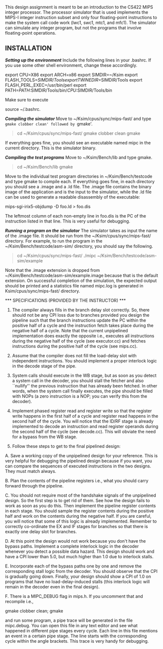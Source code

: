 This design assignment is meant to be an introduction to the CS422 MIPS
integer processor. The processor simulator that is used
implements the MIPS-I integer instruction subset and only four floating-point
instructions to make the system call code work (lwc1, swc1, mtc1, and mfc1). 
The simulator can simulate any integer program, but not the programs that 
involve floating-point operations. 

INSTALLATION
-------------

***Setting up the environment*** 
Include the following lines in your .bashrc. If
you use some other shell environment, change these accordingly.

export CPU=X86
export ARCH=x86
export SIMDIR=~/Ksim
export FLASH_TOOLS=$SIMDIR/Tools
export TWINEDIR=$SIMDIR/Tools
export FLASH_PERL_EXEC=/usr/bin/perl
export PATH=$PATH:$SIMDIR/Tools/bin/$CPU:$SIMDIR/Tools/bin

Make sure to execute

source ~/.bashrc.

***Compiling the simulator***
Move to ~/Ksim/cpus/sync/mips-fast/ and type `gmake clobber clean'
followed by `gmake'.

> cd ~/Ksim/cpus/sync/mips-fast/
> gmake clobber clean
> gmake

If everything goes fine, you should see an executable named mipc in the current directory.
This is the simulator binary.

***Compiling the test programs***
Move to ~/Ksim/Bench/lib and type gmake. 

> cd ~/Ksim/Bench/lib
> gmake

Move to the individual test program directories in ~/Ksim/Bench/testcode and type gmake to compile each.
If everything goes fine, in each directory you should see a .image and a .ld file. The .image
file contains the binary image of the application and is the input to the simulator, while the .ld file 
can be used to generate a readable disassembly of the executable:

mips-sgi-irix5-objdump -D foo.ld > foo.dis

The leftmost column of each non-empty line in foo.dis is the PC of the
instruction listed in that line. This is very useful for debugging.

***Running a program on the simulator***
The simulator takes as input the name
of the .image file. It should be run from the ~/Ksim/cpus/sync/mips-fast/
directory. For example, to run the program in the ~/Ksim/Bench/testcode/asm-sim/
directory, you should say the following.

> cd ~/Ksim/cpus/sync/mips-fast/
> ./mipc ~/Ksim/Bench/testcode/asm-sim/example

Note that the .image extension is dropped from
~/Ksim/Bench/testcode/asm-sim/example.image because that is the default
extension. On successful completion of the simulation, the expected output
should be printed and a statistics file named mipc.log is generated in
Ksim/cpus/sync/mips-fast/ directory. 

*** SPECIFICATIONS (PROVIDED BY THE INSTRUCTOR) ***

1. The compiler always fills in the branch delay slot correctly. So, there
should not be any CPI loss due to branches provided you design the pipeline
such that the branch instructions update the PC within the positive half of
a cycle and the instruction fetch takes place during the negative half of a
cycle. Note that the current unpipelined implementation does exactly
the opposite i.e., executes all instructions during the negative half of the 
cycle (see executor.cc) and fetches instructions during the positive half of
the cycle (see mips.cc).

2. Assume that the compiler does not fill the load-delay slot with independent
instructions. You should implement a proper interlock logic in the decode stage
of the pipe.

3. System calls should execute in the WB stage, but as soon as you detect a
system call in the decoder, you should stall the fetcher and also ``nullify''
the previous instruction that has already been fetched. In other words, when
the system call finally executes, the pipe should be filled with NOPs (a zero
instruction is a NOP; you can verify this from the decoder).

4. Implement phased register read and register write so that the register
write happens in the first half of a cycle and register read happens in the
second half of the cycle. You will notice that the ID/RF stage is already
implemented to decode an instruction and read register operands during the
second half of the cycle (see decode.cc). This will obviate the need for a
bypass from the WB stage.

5. Follow these steps to get to the final pipelined design:

A. Save a working copy of the unpipelined design for your reference. This is
very helpful for debugging the pipelined design because if you want, you
can compare the sequences of executed instructions in the two designs. They
must match always.

B. Plan the contents of the pipeline registers i.e., what you
should carry forward through the pipeline.

C. You should not require most of the handshake signals of the unpipelined
design. So the first step is to get rid of them. See how the design fails to
work as soon as you do this. Then implement the pipeline register contents in
each stage. You should sample the register contents during the positive half and
work on the contents during the negative half. If you are careful, you will 
notice that some of this logic is already implemented. Remember to correctly
co-ordinate the EX and IF stages for branches so that there is exactly one
delay slot for branches.

D. At this point the design would not work because you don't have the bypass
paths. Implement a complete interlock logic in the decoder whenever you detect
a possible data hazard. This design should work and have a CPI lower than 5.0,
but much higher than 1.0 due to interlock stalls.

E. Incorporate each of the bypass paths one by one and remove the corresponding
stall logic from the decoder. You should observe that the CPI is gradually
going down. Finally, your design should show a CPI of 1.0 on programs that
have no load-delay-induced stalls (this interlock logic will remain in the
decoder even in the final design).

F. There is a MIPC_DEBUG flag in mips.h. If you uncomment that and recompile
i.e., 

gmake clobber clean; gmake

and run some program, a pipe trace will be generated in the file mipc.debug.
You can open this file in any text editor and see what happened in different
pipe stages every cycle. Each line in this file mentions an event in a certain
pipe stage. The line starts with the corresponding cycle within the angle 
brackets. This trace is very handy for debugging.
